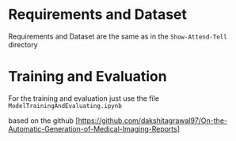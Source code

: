 # Requirements and Dataset
Requirements and Dataset are the same as in the `Show-Attend-Tell` directory

# Training and Evaluation

For the training and evaluation just use the file `ModelTrainingAndEvaluating.ipynb`

based on the github [https://github.com/dakshitagrawal97/On-the-Automatic-Generation-of-Medical-Imaging-Reports]
